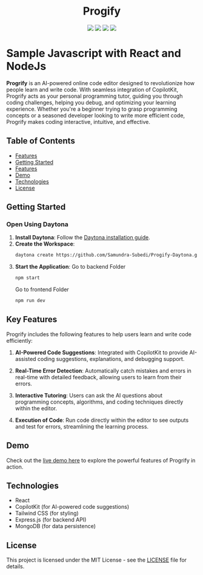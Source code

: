 <h1 align="center">Progify</h1>
<p align="center">
  <img src="https://img.shields.io/badge/JavaScript-F7DF1E?style=for-the-badge&logo=javascript&logoColor=black">
  <img src="https://img.shields.io/badge/Node.js-43853D?style=for-the-badge&logo=node.js&logoColor=white">
  <img src="https://img.shields.io/badge/React-20232A?style=for-the-badge&logo=react&logoColor=61DAFB">
  <img src="https://img.shields.io/badge/Tailwind_CSS-38B2AC?style=for-the-badge&logo=tailwind-css&logoColor=white">
  
</p>

# Sample Javascript with React and NodeJs

**Progrify** is an AI-powered online code editor designed to revolutionize how people learn and write code. With seamless integration of CopilotKit, Progrify acts as your personal programming tutor, guiding you through coding challenges, helping you debug, and optimizing your learning experience. Whether you're a beginner trying to grasp programming concepts or a seasoned developer looking to write more efficient code, Progrify makes coding interactive, intuitive, and effective.

## Table of Contents

- [Features](#features)
- [Getting Started](#getting-started)
- [Features](#features)
- [Demo](#demo)
- [Technologies](#technologies)
- [License](#license)


## Getting Started

### Open Using Daytona

1. **Install Daytona**: Follow the [Daytona installation guide](https://www.daytona.io/docs/installation/installation/).
2. **Create the Workspace**:
   ```bash
   daytona create https://github.com/Samundra-Subedi/Progify-Daytona.git
   ```
3. **Start the Application**:
  Go to backend Folder
   ```bash
   npm start
   ```
    Go to frontend Folder
    ```bash
    npm run dev
    ```

## Key Features

Progrify includes the following features to help users learn and write code efficiently:

1. **AI-Powered Code Suggestions**: Integrated with CopilotKit to provide AI-assisted coding suggestions, explanations, and debugging support.

2. **Real-Time Error Detection**: Automatically catch mistakes and errors in real-time with detailed feedback, allowing users to learn from their errors.

3. **Interactive Tutoring**: Users can ask the AI questions about programming concepts, algorithms, and coding techniques directly within the editor.

4. **Execution of Code**: Run code directly within the editor to see outputs and test for errors, streamlining the learning process.

## Demo


Check out the [live demo here](https://vimeo.com/1016505368?share=copy) to explore the powerful features of Progrify in action.


## Technologies

- React
- CopilotKit (for AI-powered code suggestions)
- Tailwind CSS (for styling)
- Express.js (for backend API)
- MongoDB (for data persistence)


## License

This project is licensed under the MIT License - see the [LICENSE](LICENSE) file for details.